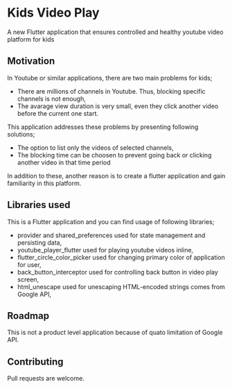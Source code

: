 # Kids Video Play

A new Flutter application that ensures controlled and healthy youtube video platform for kids

## Motivation

In Youtube or similar applications, there are two main problems for kids; 

- There are millions of channels in Youtube. Thus, blocking specific channels is not enough,
- The avarage view duration is very small, even they click another video before the current one start.

This application addresses these problems by presenting following solutions;

- The option to list only the videos of selected channels, 
- The blocking time can be choosen to prevent going back or clicking another video in that time period 

In addition to these, another reason is to create a flutter application and gain familiarity in this platform.

## Libraries used 

This is a Flutter application and you can find usage of following libraries;
- provider and shared_preferences used for state management and persisting data,
- youtube_player_flutter used for playing youtube videos inline,
- flutter_circle_color_picker used for changing primary color of application for user,
- back_button_interceptor used for controlling back button in video play screen,
- html_unescape used for unescaping HTML-encoded strings comes from Google API,

## Roadmap

This is not a product level application because of quato limitation of Google API. 

## Contributing

Pull requests are welcome.
